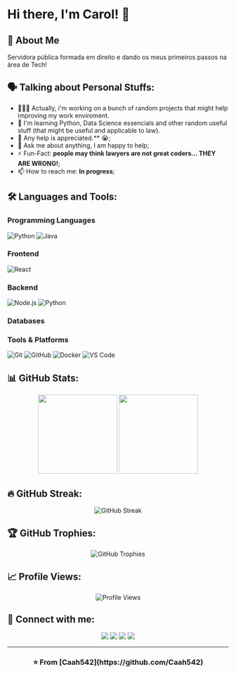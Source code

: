 # Hi there, I'm Carol! 👋

## 🚀 About Me

Servidora pública formada em direito e dando os meus primeiros passos na área de Tech!

## 🗣️ Talking about Personal Stuffs:
- 👨🏽‍💻 Actually, i'm working on a bunch of random projects that might help improving my work enviroment.
- 🌱 I'm learning Python, Data Science essencials and other random useful stuff (that might be useful and applicable to law).
- 🤔 Any help is appreciated.** 😭;
- 💬 Ask me about anything, I am happy to help;
- ⚡️ Fun-Fact: **people may think lawyers are not great coders... THEY ARE WRONG!**;
- 📫 How to reach me: **In progress**;

## 🛠️ Languages and Tools:

### Programming Languages
![Python](https://img.shields.io/badge/-Python-3776AB?style=flat-square&logo=python&logoColor=white)
![Java](https://img.shields.io/badge/-Java-007396?style=flat-square&logo=java&logoColor=white)

### Frontend
![React](https://img.shields.io/badge/-React-61DAFB?style=flat-square&logo=react&logoColor=black)

### Backend
![Node.js](https://img.shields.io/badge/-Node.js-339933?style=flat-square&logo=node.js&logoColor=white)
![Python](https://img.shields.io/badge/-Python-3776AB?style=flat-square&logo=python&logoColor=white)


### Databases


### Tools & Platforms
![Git](https://img.shields.io/badge/-Git-F05032?style=flat-square&logo=git&logoColor=white)
![GitHub](https://img.shields.io/badge/-GitHub-181717?style=flat-square&logo=github&logoColor=white)
![Docker](https://img.shields.io/badge/-Docker-2496ED?style=flat-square&logo=docker&logoColor=white)
![VS Code](https://img.shields.io/badge/-VS%20Code-007ACC?style=flat-square&logo=visual-studio-code&logoColor=white)

## 📊 GitHub Stats:

<div align="center">
  <img height="180em" src="https://github-readme-stats.vercel.app/api?username=Caah542&show_icons=true&theme=dark&include_all_commits=true&count_private=true"/>
  <img height="180em" src="https://github-readme-stats.vercel.app/api/top-langs/?username=Caah542&layout=compact&langs_count=8&theme=dark"/>
</div>

## 🔥 GitHub Streak:
<div align="center">
  <img src="https://github-readme-streak-stats.herokuapp.com/?user=Caah542&theme=dark" alt="GitHub Streak"/>
</div>

## 🏆 GitHub Trophies:
<div align="center">
  <img src="https://github-profile-trophy.vercel.app/?username=Caah542&theme=darkhub&no-frame=true&margin-w=15" alt="GitHub Trophies"/>
</div>


## 📈 Profile Views:
<div align="center">
  <img src="https://komarev.com/ghpvc/?username=Caah542&color=blue&style=flat-square&label=Profile+Views" alt="Profile Views"/>
</div>

## 🤝 Connect with me:
<div align="center">
  <a href="https://linkedin.com/in/SEU_LINKEDIN"><img src="https://img.shields.io/badge/-LinkedIn-0077B5?style=for-the-badge&logo=linkedin&logoColor=white"/></a>
  <a href="mailto:seu.email@exemplo.com"><img src="https://img.shields.io/badge/-Email-D14836?style=for-the-badge&logo=gmail&logoColor=white"/></a>
  <a href="https://twitter.com/SEU_TWITTER"><img src="https://img.shields.io/badge/-Twitter-1DA1F2?style=for-the-badge&logo=twitter&logoColor=white"/></a>
  <a href="https://instagram.com/SEU_INSTAGRAM"><img src="https://img.shields.io/badge/-Instagram-E4405F?style=for-the-badge&logo=instagram&logoColor=white"/></a>
</div>

---

<div align="center">
  <h3>⭐️ From [Caah542](https://github.com/Caah542)</h3>
</div>

<!--
**Caah542/Caah542** is a ✨ _special_ ✨ repository because its `README.md` (this file) appears on your GitHub profile.

Here are some ideas to get you started:

- 🔭 I’m currently working on ...
- 🌱 I’m currently learning ...
- 👯 I’m looking to collaborate on ...
- 🤔 I’m looking for help with ...
- 💬 Ask me about ...
- 📫 How to reach me: ...
- 😄 Pronouns: ...
- ⚡ Fun fact: ...
-->
